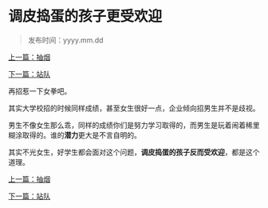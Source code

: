 # 调皮捣蛋的孩子更受欢迎
>
>发布时间：yyyy.mm.dd

[上一篇：抽烟](/work/article27)

[下一篇：站队](/work/article29)

再招惹一下女拳吧。 

其实大学校招的时候同样成绩，甚至女生很好一点，企业倾向招男生并不是歧视。 

男生不像女生那么乖，同样的成绩你们是努力学习取得的，而男生是玩着闹着稀里糊涂取得的。谁的**潜力**更大是不言自明的。 

其实不光女生，好学生都会面对这个问题，**调皮捣蛋的孩子反而受欢迎**，都是这个道理。

[上一篇：抽烟](/work/article27)

[下一篇：站队](/work/article29)



















​     











